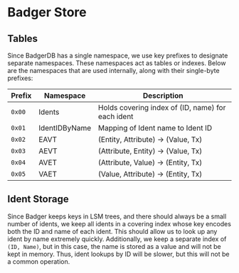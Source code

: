 # Badger Store

## Tables

Since BadgerDB has a single namespace, we use key prefixes to designate separate
namespaces. These namespaces act as tables or indexes. Below are the namespaces
that are used internally, along with their single-byte prefixes:

| Prefix | Namespace | Description |
|--------|-----------|-------------|
| `0x00` | Idents | Holds covering index of (ID, name) for each ident |
| `0x01` | IdentIDByName | Mapping of Ident name to Ident ID |
| `0x02` | EAVT | (Entity, Attribute) -> (Value, Tx) |
| `0x03` | AEVT | (Attribute, Entity) -> (Value, Tx) |
| `0x04` | AVET | (Attribute, Value) -> (Entity, Tx) |
| `0x05` | VAET | (Value, Attribute) -> (Entity, Tx) |

## Ident Storage

Since Badger keeps keys in LSM trees, and there should always be a small number
of idents, we keep all idents in a covering index whose key encodes both the ID
and name of each ident. This should allow us to look up any ident by name
extremely quickly. Additionally, we keep a separate index of `(ID, Name)`, but
in this case, the name is stored as a value and will not be kept in memory.
Thus, ident lookups by ID will be slower, but this will not be a common
operation.
